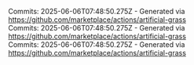Commits: 2025-06-06T07:48:50.275Z - Generated via https://github.com/marketplace/actions/artificial-grass
<br>
Commits: 2025-06-06T07:48:50.275Z - Generated via https://github.com/marketplace/actions/artificial-grass
<br>
Commits: 2025-06-06T07:48:50.275Z - Generated via https://github.com/marketplace/actions/artificial-grass
<br>
